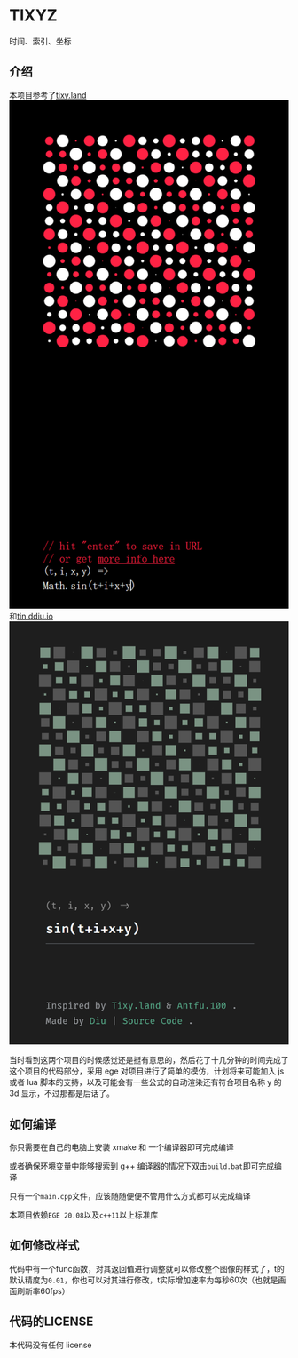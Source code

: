 # TIXYZ

时间、索引、坐标

## 介绍

本项目参考了[tixy.land](https://tixy.land/)![tixy.land](pic/tixy.png)和[tin.ddiu.io](https://tin.ddiu.io/)![tin.ddiu.io](pic/tin.png)

当时看到这两个项目的时候感觉还是挺有意思的，然后花了十几分钟的时间完成了这个项目的代码部分，采用 ege 对项目进行了简单的模仿，计划将来可能加入 js 或者 lua 脚本的支持，以及可能会有一些公式的自动渲染还有符合项目名称 y 的 3d 显示，不过那都是后话了。

## 如何编译

你只需要在自己的电脑上安装 xmake 和 一个编译器即可完成编译

或者确保环境变量中能够搜索到 g++ 编译器的情况下双击`build.bat`即可完成编译

只有一个`main.cpp`文件，应该随随便便不管用什么方式都可以完成编译

本项目依赖`EGE 20.08`以及`c++11`以上标准库

## 如何修改样式

代码中有一个func函数，对其返回值进行调整就可以修改整个图像的样式了，t的默认精度为`0.01`，你也可以对其进行修改，t实际增加速率为每秒60次（也就是画面刷新率60fps）

## 代码的LICENSE

本代码没有任何 license
